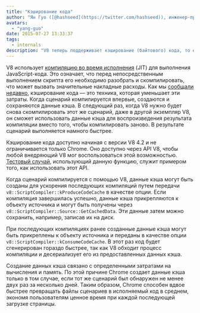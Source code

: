 ```yaml
---
title: "Кэширование кода"
author: "Ян Гуо ([@hashseed](https://twitter.com/hashseed)), инженер-программист"
avatars:
  - "yang-guo"
date: 2015-07-27 13:33:37
tags:
  - internals
description: "V8 теперь поддерживает кэширование (байтового) кода, то есть кэширование результата разбора и компиляции JavaScript."
---
```

V8 использует [компиляцию во время исполнения](https://en.wikipedia.org/wiki/Just-in-time_compilation) (JIT) для выполнения JavaScript-кода. Это означает, что перед непосредственным выполнением скрипта его необходимо разобрать и скомпилировать, что может вызвать значительные накладные расходы. Как мы [сообщали недавно](https://blog.chromium.org/2015/03/new-javascript-techniques-for-rapid.html), кэширование кода — это техника, которая уменьшает эти затраты. Когда сценарий компилируется впервые, создаются и сохраняются данные кэша. В следующий раз, когда V8 нужно будет снова скомпилировать этот же сценарий, даже в другой экземпляр V8, он сможет использовать данные кэша для воспроизведения результата компиляции вместо того, чтобы компилировать заново. В результате сценарий выполняется намного быстрее.

<!--truncate-->
Кэширование кода доступно начиная с версии V8 4.2 и не ограничивается только Chrome. Оно доступно через API V8, чтобы любой внедряющий V8 мог воспользоваться этой возможностью. [Тестовый случай](https://chromium.googlesource.com/v8/v8.git/+/4.5.56/test/cctest/test-api.cc#21090), использующий данную функцию, служит примером того, как использовать этот API.

Когда сценарий компилируется с помощью V8, данные кэша могут быть созданы для ускорения последующих компиляций путем передачи `v8::ScriptCompiler::kProduceCodeCache` в качестве опции. Если компиляция завершилась успешно, данные кэша прикрепляются к объекту источника и могут быть получены через `v8::ScriptCompiler::Source::GetCachedData`. Эти данные затем можно сохранить, например, записав их на диск.

При последующих компиляциях ранее созданные данные кэша могут быть прикреплены к объекту источника и переданы в качестве опции `v8::ScriptCompiler::kConsumeCodeCache`. В этот раз код будет сгенерирован гораздо быстрее, так как V8 обходит процесс компиляции и десериализует его из предоставленных данных кэша.

Создание данных кэша связано с определенными затратами на вычисления и память. По этой причине Chrome создает данные кэша только в том случае, если тот же сценарий был обнаружен не менее двух раз за несколько дней. Таким образом, Chrome способен вдвое быстрее превращать файлы сценариев в исполняемый код в среднем, экономя пользователям ценное время при каждой последующей загрузке страницы.
